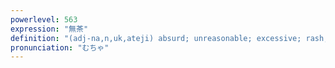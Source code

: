 ```yaml
---
powerlevel: 563
expression: "無茶"
definition: "(adj-na,n,uk,ateji) absurd; unreasonable; excessive; rash; absurdity; nonsense; (P)"
pronunciation: "むちゃ"
---
```

